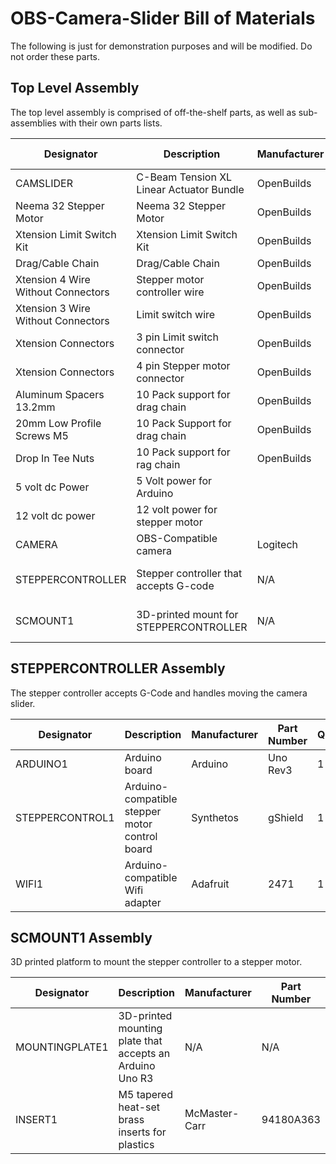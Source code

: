 # OBS-Camera-Slider Bill of Materials

The following is just for demonstration purposes and will be modified. Do not order these parts.

## Top Level Assembly
The top level assembly is comprised of off-the-shelf parts, as well as sub-assemblies with their own parts lists.

|Designator|Description|Manufacturer|Part Number|Quantity|Unit of Measure|Supplier|
|---|---|---|---|---|---|---|
|CAMSLIDER|C-Beam Tension XL Linear Actuator Bundle|OpenBuilds|3045-Bundle|1|EA|Makerparts.ca|
|Neema 32 Stepper Motor|Neema 32 Stepper Motor|OpenBuilds|NA|1|EA|Makerparts.ca|
|Xtension Limit Switch Kit|Xtension Limit Switch Kit|OpenBuilds|NA|2|EA|Makerparts.ca|
|Drag/Cable Chain|Drag/Cable Chain|OpenBuilds|NA|1|EA|Makerparts.ca|
|Xtension 4 Wire Without Connectors|Stepper motor controller wire|OpenBuilds|1|EA|Makerparts.ca|
|Xtension 3 Wire Without Connectors|Limit switch wire|OpenBuilds|1|EA|Makerparts.ca|
|Xtension Connectors|3 pin Limit switch connector|OpenBuilds|1|EAMakerparts.ca|
|Xtension Connectors|4 pin Stepper motor connector|OpenBuilds|1|EA|makerparts.ca|
|Aluminum Spacers 13.2mm|10 Pack support for drag chain|OpenBuilds|1|10 pack|Makerparts.ca|
|20mm Low Profile Screws M5|10 Pack Support for drag chain|OpenBuilds|1|10 Pack|Makerparts.ca|
|Drop In Tee Nuts|10 Pack support for rag chain|OpenBuilds|1|10 pack| Markerparts.ca|
|5 volt dc Power|5 Volt power for Arduino||1|EA||
|12 volt dc power|12 volt power for stepper motor||1|EA||  
|CAMERA|OBS-Compatible camera|Logitech|C920|1|EA|Best Buy|
|STEPPERCONTROLLER|Stepper controller that accepts G-code|N/A|N/A|1|EA|Sub-Assembly, see below|
|SCMOUNT1|3D-printed mount for STEPPERCONTROLLER|N/A|N/A|1|EA|Sub-Assembly, see below|

## STEPPERCONTROLLER Assembly
The stepper controller accepts G-Code and handles moving the camera slider.

|Designator|Description|Manufacturer|Part Number|Quantity|Unit of Measure|Supplier|
|---|---|---|---|---|---|---|
|ARDUINO1|Arduino board|Arduino|Uno Rev3|1|EA|Digikey|
|STEPPERCONTROL1|Arduino-compatible stepper motor control board|Synthetos|gShield|1|EA|Digikey.ca|
|WIFI1|Arduino-compatible Wifi adapter|Adafruit|2471|1|EA|Digikey.ca|

## SCMOUNT1 Assembly
3D printed platform to mount the stepper controller to a stepper motor.

|Designator|Description|Manufacturer|Part Number|Quantity|Unit of Measure|Supplier|
|---|---|---|---|---|---|---|
|MOUNTINGPLATE1|3D-printed mounting plate that accepts an Arduino Uno R3|N/A|N/A|1|EA|See hardware folder|
|INSERT1|M5 tapered heat-set brass inserts for plastics|McMaster-Carr|94180A363|4|EA|Makerparts.ca|
